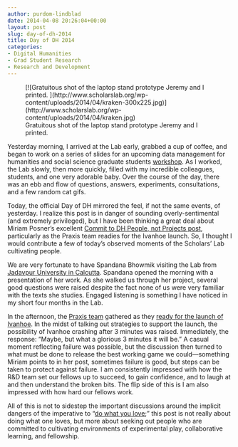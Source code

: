 ```yaml
---
author: purdom-lindblad
date: 2014-04-08 20:26:04+00:00
layout: post
slug: day-of-dh-2014
title: Day of DH 2014
categories:
- Digital Humanities
- Grad Student Research
- Research and Development
---
```


<figure>
  [![Gratuitous shot of the laptop stand prototype Jeremy and I printed. ](http://www.scholarslab.org/wp-content/uploads/2014/04/kraken-300x225.jpg)](http://www.scholarslab.org/wp-content/uploads/2014/04/kraken.jpg)
  <figcaption> Gratuitous shot of the laptop stand prototype Jeremy and I printed.</figcaption>
</figure>

Yesterday morning, I arrived at the Lab early, grabbed a cup of coffee, and began to work on a series of slides for an upcoming data management for humanities and social science graduate students [workshop](https://www.google.com/calendar/render?eid=OWJvYnRwNnJiYWJhajlhMDg2Z3RiNTBwOTAgOGlrOHBpcGQ2cjY1Z24zaHVyZWM2YWxpMWNAZw&ctz&sf=true&output=xml). As I worked, the Lab slowly, then more quickly, filled with my incredible colleagues, students, and one very adorable baby. Over the course of the day, there was an ebb and flow of questions, answers, experiments, consultations, and a few random cat gifs.

Today, the official Day of DH mirrored the feel, if not the same events, of yesterday. I realize this post is in danger of sounding overly-sentimental (and extremely privileged), but I have been thinking a great deal about Miriam Posner’s excellent [Commit to DH People, not Projects post](http://miriamposner.com/blog/commit-to-dh-people-not-dh-projects/), particularly as the Praxis team readies for the Ivanhoe launch. So, I thought I would contribute a few of today’s observed moments of the Scholars’ Lab cultivating people.

We are very fortunate to have Spandana Bhowmik visiting the Lab from [Jadavpur University in Calcutta](http://www.jaduniv.edu.in). Spandana opened the morning with a presentation of her work. As she walked us through her project, several good questions were raised despite the fact none of us were very familiar with the texts she studies. Engaged listening is something I have noticed in my short four months in the Lab.

In the afternoon, the [Praxis team](http://praxis.scholarslab.org/people.html) gathered as they [ready for the launch of Ivanhoe](http://www.scholarslab.org/grad-student-research/development-design-and-the-distance-in-between/). In the midst of talking out strategies to support the launch, the possibility of Ivanhoe crashing after 3 minutes was raised. Immediately, the response: “Maybe, but what a glorious 3 minutes it will be.” A casual moment reflecting failure was possible, but the discussion then turned to what must be done to release the best working game we could&mdash;something Miriam points to in her post, sometimes failure is good, but steps can be taken to protect against failure. I am consistently impressed with how the R&D team set our fellows up to succeed, to gain confidence, and to laugh at and then understand the broken bits. The flip side of this is I am also impressed with how hard our fellows work.

All of this is not to sidestep the important discussions around the implicit dangers of the imperative to “[do what you love](http://www.slate.com/articles/technology/technology/2014/01/do_what_you_love_love_what_you_do_an_omnipresent_mantra_that_s_bad_for_work.html);” this post is not really about doing what one loves, but more about seeking out people who are committed to cultivating environments of experimental play, collaborative learning, and fellowship.
